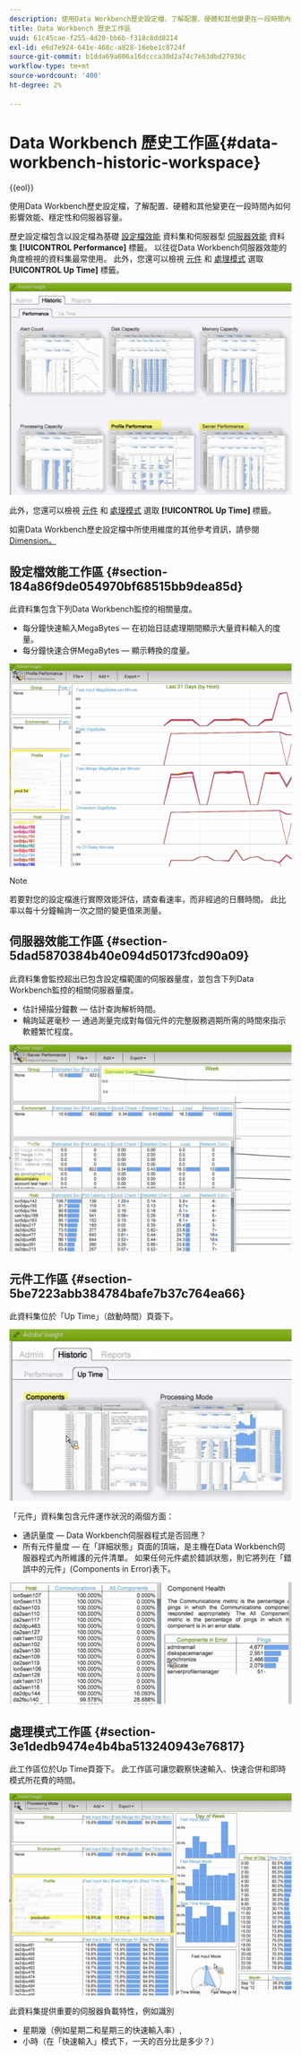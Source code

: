 ```yaml
---
description: 使用Data Workbench歷史設定檔，了解配置、硬體和其他變更在一段時間內如何影響效能、穩定性和伺服器容量。
title: Data Workbench 歷史工作區
uuid: 61c45cae-f255-4d20-bb6b-f318c8dd8214
exl-id: e6d7e924-641e-468c-a828-16ebe1c8724f
source-git-commit: b1dda69a606a16dccca30d2a74c7e63dbd27936c
workflow-type: tm+mt
source-wordcount: '400'
ht-degree: 2%

---
```


# Data Workbench 歷史工作區{#data-workbench-historic-workspace}

{{eol}}

使用Data Workbench歷史設定檔，了解配置、硬體和其他變更在一段時間內如何影響效能、穩定性和伺服器容量。

歷史設定檔包含以設定檔為基礎 [設定檔效能](../../../home/monitoring-installation/monitoring-profiles/monitoring-historical-using.md#section-184a86f9de054970bf68515bb9dea85d) 資料集和伺服器型 [伺服器效能](../../../home/monitoring-installation/monitoring-profiles/monitoring-historical-using.md#section-5dad5870384b40e094d50173fcd90a09) 資料集 **[!UICONTROL Performance]** 標籤。 以往從Data Workbench伺服器效能的角度檢視的資料集最常使用。 此外，您還可以檢視 [元件](../../../home/monitoring-installation/monitoring-profiles/monitoring-historical-using.md#section-5be7223abb384784bafe7b37c764ea66) 和 [處理模式](../../../home/monitoring-installation/monitoring-profiles/monitoring-historical-using.md#section-5be7223abb384784bafe7b37c764ea66) 選取 **[!UICONTROL Up Time]** 標籤。

![](assets/Historic_Performance.png)

此外，您還可以檢視 [元件](../../../home/monitoring-installation/monitoring-profiles/monitoring-historical-using.md#section-5be7223abb384784bafe7b37c764ea66) 和 [處理模式](../../../home/monitoring-installation/monitoring-profiles/monitoring-historical-using.md#section-5be7223abb384784bafe7b37c764ea66) 選取 **[!UICONTROL Up Time]** 標籤。

如需Data Workbench歷史設定檔中所使用維度的其他參考資訊，請參閱 [Dimension。](../../../home/monitoring-installation/monitoring-appendix/monitoring-historical.md#concept-a42837c9c9274f83ad5bc5a6720f02b0)

## 設定檔效能工作區 {#section-184a86f9de054970bf68515bb9dea85d}

此資料集包含下列Data Workbench監控的相關量度。

* 每分鐘快速輸入MegaBytes — 在初始日誌處理期間顯示大量資料輸入的度量。
* 每分鐘快速合併MegaBytes — 顯示轉換的度量。

![](assets/Historic_Profile_Performance.png)

>[!NOTE]
>
>若要對您的設定檔進行實際效能評估，請查看速率，而非經過的日曆時間。 此比率以每十分鐘輪詢一次之間的變更值來測量。

## 伺服器效能工作區 {#section-5dad5870384b40e094d50173fcd90a09}

此資料集會監控超出已包含設定檔範圍的伺服器量度，並包含下列Data Workbench監控的相關伺服器量度。

* 估計掃描分鐘數 — 估計查詢解析時間。
* 輪詢延遲毫秒 — 通過測量完成對每個元件的完整服務週期所需的時間來指示軟體繁忙程度。

![](assets/Historic_Server_Performance.png)

## 元件工作區 {#section-5be7223abb384784bafe7b37c764ea66}

此資料集位於「Up Time」（啟動時間）頁簽下。

![](assets/Up_Time.png)

「元件」資料集包含元件運作狀況的兩個方面：

* 通訊量度 — Data Workbench伺服器程式是否回應？
* 所有元件量度 — 在「詳細狀態」頁面的頂端，是主機在Data Workbench伺服器程式內所維護的元件清單。 如果任何元件處於錯誤狀態，則它將列在「錯誤中的元件」(Components in Error)表下。

![](assets/Up_Time_components.png)

## 處理模式工作區 {#section-3e1dedb9474e4b4ba513240943e76817}

此工作區位於Up Time頁簽下。 此工作區可讓您觀察快速輸入、快速合併和即時模式所花費的時間。

![](assets/Up_Time_Processing_mode.png)

此資料集提供重要的伺服器負載特性，例如識別

* 星期幾（例如星期二和星期三的快速輸入率）,
* 小時（在「快速輸入」模式下，一天的百分比是多少？）
